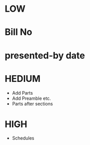 # LOW
# Bill No
# presented-by date

# HEDIUM
* Add Parts
* Add Preamble etc.
* Parts after sections


# HIGH
* Schedules
